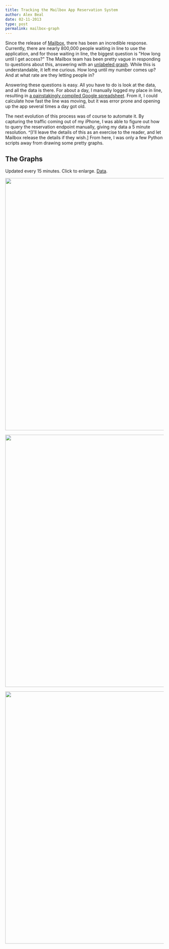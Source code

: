 ```yaml
---
title: Tracking the Mailbox App Reservation System
author: Alex Beal
date: 02-11-2013
type: post
permalink: mailbox-graph
---
```


Since the release of [Mailbox](http://www.mailboxapp.com/), there has been an incredible response. Currently, there are nearly 800,000 people waiting in line to use the application, and for those waiting in line, the biggest question is "How long until I get access?" The Mailbox team has been pretty vague in responding to questions about this, answering with an [unlabeled graph](http://www.mailboxapp.com/reservations/?p=1#how-were-rolling-out-mailbox). While this is understandable, it left me curious. How long until my number comes up? And at what rate are they letting people in? 

Answering these questions is easy. All you have to do is look at the data, and all the data is there. For about a day, I manually logged my place in line, resulting in [a painstakingly compiled Google spreadsheet](https://docs.google.com/spreadsheet/ccc?key=0AomGTgVWFh3WdFFBMk1OR01ROWY4eGdraTJYZW1yMUE&usp=sharing). From it, I could calculate how fast the line was moving, but it was error prone and opening up the app several times a day got old.

The next evolution of this process was of course to automate it. By capturing the traffic coming out of my iPhone, I was able to figure out how to query the reservation endpoint manually, giving my data a 5 minute resolution. ^[I'll leave the details of this as an exercise to the reader, and let Mailbox release the details if they wish.] From here, I was only a few Python scripts away from drawing some pretty graphs.

<a id="graphs">

## The Graphs

</a>

Updated every 15 minutes. Click to enlarge. [Data](http://media.usrsb.in/mailbox/log.csv).

<a href="http://media.usrsb.in/mailbox/rate.png"><img src="http://media.usrsb.in/mailbox/rate.png" width="800px"></a>

<a href="http://media.usrsb.in/mailbox/zoomedin.png"><img src="http://media.usrsb.in/mailbox/zoomedin.png" width="800px"></a>

<a href="http://media.usrsb.in/mailbox/zoomedout.png"><img src="http://media.usrsb.in/mailbox/zoomedout.png" width="800px"></a>
